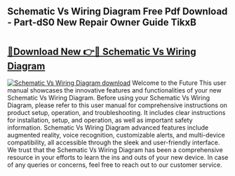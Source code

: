 ## Schematic Vs Wiring Diagram Free Pdf Download - Part-dS0 New Repair Owner Guide TikxB

# <h2><a href="http://dfqcdu.blite.top/?on=Schematic+Vs+Wiring+Diagram">🔗Download New 👉🔴 Schematic Vs Wiring Diagram</a></h2>

[![Schematic Vs Wiring Diagram download](https://i.imgur.com/lujVjoI.png)](http://dfqcdu.blite.top/?on=Schematic+Vs+Wiring+Diagram)
Welcome to the Future This user manual showcases the innovative features and functionalities of your new Schematic Vs Wiring Diagram. Before using your Schematic Vs Wiring Diagram, please refer to this user manual for comprehensive instructions on product setup, operation, and troubleshooting. It includes clear instructions for installation, setup, and operation, as well as important safety information. Schematic Vs Wiring Diagram advanced features include augmented reality, voice recognition, customizable alerts, and multi-device compatibility, all accessible through the sleek and user-friendly interface. We trust that the Schematic Vs Wiring Diagram has been a comprehensive resource in your efforts to learn the ins and outs of your new device. In case of any queries or concerns, feel free to reach out to our customer service.
